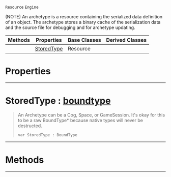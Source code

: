  `Resource` `Engine`



(NOTE) An archetype is a resource containing the serialized data definition of an object. The archetype stores a binary cache of the serialization data and the source file for debugging and for archetype updating.

|Methods|Properties|Base Classes|Derived Classes|
|---|---|---|---|
| |[ StoredType](archetype.md#storedtype-zilch-engine-d)|Resource| |


 #  Properties


---  
 #  StoredType : [boundtype](../nada_base_types/boundtype.md)

> An Archetype can be a Cog, Space, or GameSession. It's okay for this to be a raw BoundType* because native types will never be destructed.
> ``` lang=cpp, name=Nada
> var StoredType : BoundType


---  
 #  Methods


---  
 

 
